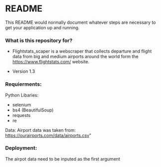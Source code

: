 # README #

This README would normally document whatever steps are necessary to get your application up and running.

### What is this repository for? ###

* Flightstats_scaper is a webscraper that collects departure and flight data from big and medium airports around the world form the https://www.flightstats.com/ website.

* Version 1.3

### Requierments: ###

Python Libaries:
* selenium
* bs4 (BeautifulSoup)
* requests
* re

Data:
Airport data was taken from: https://ourairports.com/data/airports.csv"


### Deployment: ###

The airpot data need to be inputed as the first argument


